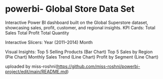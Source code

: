 # powerbi- Global Store Data Set
Interactive Power BI dashboard built on the Global Superstore dataset, showcasing sales, profit, customer, and regional insights.
KPI Cards:
           Total Sales
           Total Profit
           Total Quantity

Interactive Slicers:
           Year (2011–2014)
           Month

Visual Insights:
           Top 5 Selling Products (Bar Chart)
           Top 5 Sales by Region (Pie Chart)
           Monthly Sales Trend (Line Chart)
           Profit by Segment (Line Chart)
           
uploaded by miss-roshni(https://github.com/miss-roshni/powerbi-project/edit/main/README.md)
